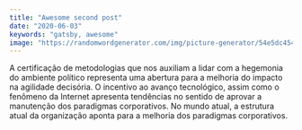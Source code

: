 ```yaml
---
title: "Awesome second post"
date: "2020-06-03"
keywords: "gatsby, awesome"
image: "https://randomwordgenerator.com/img/picture-generator/54e5dc454d55aa14f1dc8460962e33791c3ad6e04e5074417c2f73d5934bc7_640.jpg"
---
```

A certificação de metodologias que nos auxiliam a lidar com a hegemonia do ambiente político representa uma abertura para a melhoria do impacto na agilidade decisória.
O incentivo ao avanço tecnológico, assim como o fenômeno da Internet apresenta tendências no sentido de aprovar a manutenção dos paradigmas corporativos.
No mundo atual, a estrutura atual da organização aponta para a melhoria dos paradigmas corporativos.
